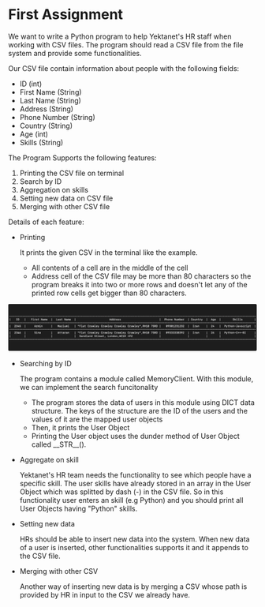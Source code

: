 # First Assignment
We want to write a Python program  to help Yektanet's HR staff when working with CSV files.
The program should read a CSV file from the file system and provide some functionalities.

Our CSV file contain information about people with the following fields:
  * ID (int)
  * First Name (String)
  * Last Name (String)
  * Address (String)
  * Phone Number (String)
  * Country (String)
  * Age (int)
  * Skills (String)

The Program Supports the following features:
 1. Printing the CSV file on terminal
 2. Search by ID
 3. Aggregation on skills
 4. Setting new data on CSV file 
 5. Merging with other CSV file

Details of each feature:
 * Printing

   It prints the given CSV in the terminal like the example.
   
    * All contents of a cell are in the middle of the cell
    * Address cell of the CSV file may be more than 80 characters so the program breaks it into two or more rows and doesn't let any of the printed row cells get bigger than 80 characters.

![picture alt](https://github.com/Aminho09/Yektanet-Supplementary-School/blob/main/Assignment%201/Images/Example%20Table.jpg)

 * Searching by ID 

   The program contains a module called MemoryClient. With this module, we can implement the search funcitonality
  
   * The program stores the data of users in this module using DICT data structure. The keys of the structure are the ID of the users and the values of it are the mapped user objects
   * Then, it prints the User Object
   * Printing the User object uses the dunder method of User Object called \_\_STR__().

 * Aggregate on skill

   Yektanet's HR team needs the functionality to see which people have a specific skill.
   The user skills have already stored in an array in the User Object which was splitted by dash (-) in the CSV file.
   So in this functionality user enters an skill (e.g Python) and you should print all User Objects having "Python" skills.
   
 * Setting new data 
   
   HRs should be able to insert new data into the system. When new data of a user is inserted, other functionalities supports it and it appends to the CSV file.
 
 * Merging with other CSV
   
   Another way of inserting new data is by merging a CSV whose path is provided by HR in input to the CSV we already have.
